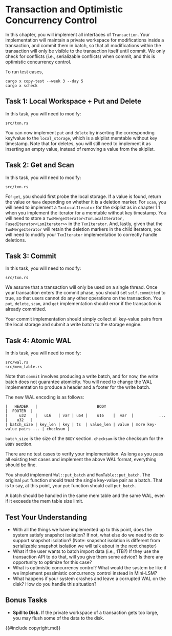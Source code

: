 # Transaction and Optimistic Concurrency Control

In this chapter, you will implement all interfaces of `Transaction`. Your implementation will maintain a private workspace for modifications inside a transaction, and commit them in batch, so that all modifications within the transaction will only be visible to the transaction itself until commit. We only check for conflicts (i.e., serializable conflicts) when commit, and this is optimistic concurrency control.

To run test cases,

```
cargo x copy-test --week 3 --day 5
cargo x scheck
```

## Task 1: Local Workspace + Put and Delete

In this task, you will need to modify:

```
src/txn.rs
```

You can now implement `put` and `delete` by inserting the corresponding key/value to the `local_storage`, which is a skiplist memtable without key timestamp. Note that for deletes, you will still need to implement it as inserting an empty value, instead of removing a value from the skiplist.

## Task 2: Get and Scan

In this task, you will need to modify:

```
src/txn.rs
```

For `get`, you should first probe the local storage. If a value is found, return the value or `None` depending on whether it is a deletion marker. For `scan`, you will need to implement a `TxnLocalIterator` for the skiplist as in chapter 1.1 when you implement the iterator for a memtable without key timestamp. You will need to store a `TwoMergeIterator<TxnLocalIterator, FusedIterator<LsmIterator>>` in the `TxnIterator`. And, lastly, given that the `TwoMergeIterator` will retain the deletion markers in the child iterators, you will need to modify your `TxnIterator` implementation to correctly handle deletions.

## Task 3: Commit

In this task, you will need to modify:

```
src/txn.rs
```

We assume that a transaction will only be used on a single thread. Once your transaction enters the commit phase, you should set `self.committed` to true, so that users cannot do any other operations on the transaction. You `put`, `delete`, `scan`, and `get` implementation should error if the transaction is already committed.

Your commit implementation should simply collect all key-value pairs from the local storage and submit a write batch to the storage engine.

## Task 4: Atomic WAL

In this task, you will need to modify:

```
src/wal.rs
src/mem_table.rs
```

Note that `commit` involves producing a write batch, and for now, the write batch does not guarantee atomicity. You will need to change the WAL implementation to produce a header and a footer for the write batch.

The new WAL encoding is as follows:

```
|   HEADER   |                          BODY                                      |  FOOTER  |
|     u32    |   u16   | var | u64 |    u16    |  var  |           ...            |    u32   |
| batch_size | key_len | key | ts  | value_len | value | more key-value pairs ... | checksum |
```

`batch_size` is the size of the `BODY` section. `checksum` is the checksum for the `BODY` section.

There are no test cases to verify your implementation. As long as you pass all existing test cases and implement the above WAL format, everything should be fine.

You should implement `Wal::put_batch` and `MemTable::put_batch`. The original `put` function should treat the
single key-value pair as a batch. That is to say, at this point, your `put` function should call `put_batch`.

A batch should be handled in the same mem table and the same WAL, even if it exceeds the mem table size limit.

## Test Your Understanding

* With all the things we have implemented up to this point, does the system satisfy snapshot isolation? If not, what else do we need to do to support snapshot isolation? (Note: snapshot isolation is different from serializable snapshot isolation we will talk about in the next chapter)
* What if the user wants to batch import data (i.e., 1TB?) If they use the transaction API to do that, will you give them some advice? Is there any opportunity to optimize for this case?
* What is optimistic concurrency control? What would the system be like if we implement pessimistic concurrency control instead in Mini-LSM?
* What happens if your system crashes and leave a corrupted WAL on the disk? How do you handle this situation?

## Bonus Tasks

* **Spill to Disk.** If the private workspace of a transaction gets too large, you may flush some of the data to the disk.

{{#include copyright.md}}
